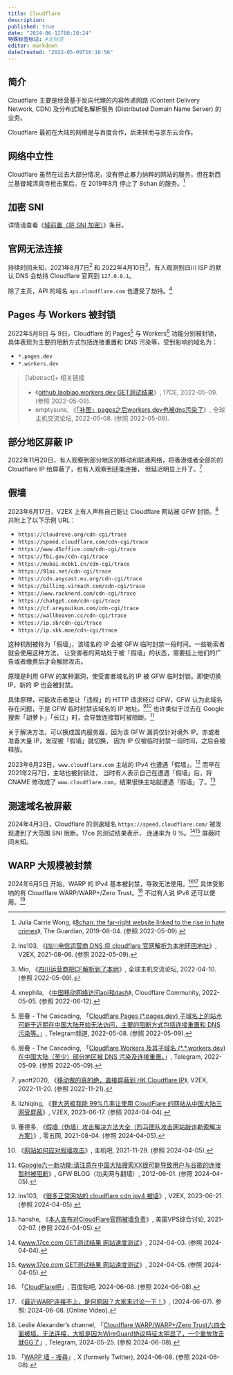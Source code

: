 ```yaml
---
title: Cloudflare
description:
published: true
date: "2024-06-12T00:20:24"
特殊标签标记: #无标签
editor: markdown
dateCreated: "2022-05-09T16:16:56"
---
```


## 简介

Cloudflare 主要是经营基于反向代理的内容传递网路 (Content Delivery Network, CDN) 及分布式域名解析服务 (Distributed
Domain Name Server) 的业务。

Cloudflare 最初在大陆的网络是与百度合作，后来转而与京东云合作。

## 网络中立性

Cloudflare 虽然在过去大部分情况，没有停止暴力纳粹的网站的服务，但在新西兰基督城清真寺枪击案后，在 2019年8月 停止了 8chan 的服务。[^02205]

[^02205]: Julia Carrie Wong, 《[8chan: the far-right website linked to the rise in hate crimes](https://web.archive.org/web/20220505042122/https://www.theguardian.com/technology/2019/aug/04/mass-shootings-el-paso-texas-dayton-ohio-8chan-far-right-website)》, The Guardian, 2019-08-04. (参照 2022-05-09).

## 加密 SNI

详情请查看《[域前置〈将 SNI 加密〉](/anti-censorship/域前置.md#将-sni-加密)》条目。

## 官网无法连接

持续时间未知，2021年8月7日[^794189] 和 2022年4月10日[^999020]，有人观测到四川 ISP 的默认 DNS 会劫持 Cloudflare 官网到
`127.0.0.1`。

[^794189]: lns103, 《[四川电信运营商 DNS 将 cloudflare 官网解析为本地环回地址](https://web.archive.org/web/20220412064827/https://www.v2ex.com/t/794189)》, V2EX, 2021-08-06. (参照 2022-05-09).

[^999020]: Mio, 《[四川运营商把CF解析到了本地](https://web.archive.org/web/20220509033549/https://hostloc.com/thread-999020-1-1.html)》, 全球主机交流论坛, 2022-04-10. (参照 2022-05-09).

除了主页，API 的域名 `api.cloudflare.com` 也遭受了劫持。[^381238]

[^381238]: xnephila, 《[中国移动网络访问api和dash](https://web.archive.org/web/20220612131115/https://community.cloudflare.com/t/api-dash/381238)》, Cloudflare Community, 2022-05-05. (参照 2022-06-12).

## Pages 与 Workers 被封锁

2022年5月8日 与 9日，Cloudflare 的 Pages[^3574] 与 Workers[^3576] 功能分别被封锁，
具体表现为主要的阻断方式包括连接重置和 DNS 污染等，受到影响的域名为：

[^3574]: 层叠 - The Cascading, 「[Cloudflare Pages (\*.pages.dev) 子域名上的站点可能于近期在中国大陆开始无法访问，主要的阻断方式包括连接重置和 DNS 污染等。](https://web.archive.org/web/20220509140245/https://t.me/s/outvivid/3574)」, Telegram频道, 2022-05-08. (参照 2022-05-09).

[^3576]: 层叠 - The Cascading, 「[Cloudflare Workers 及其子域名 (\*.\*.workers.dev) 在中国大陆（至少）部分地区被 DNS 污染及连接重置。](https://web.archive.org/web/20220509141722/https://t.me/s/outvivid/3576)」, Telegram, 2022-05-09. (参照 2022-05-09).

+   `*.pages.dev`
+   `*.workers.dev`

> [!abstract]+ 相关链接
>
> +   《[github.laobiao.workers.dev GET测试结果](https://web.archive.org/web/20220509032033/http://17ce.com/site/http/20220509_288e7d90cf4611eca6c6f3822089be12:1.html)》, 17CE, 2022-05-09. (参照 2022-05-09).
> +   emptysuns, 《[「补图」pages之后workers.dev也被dns污染了](https://web.archive.org/web/20220509031615/https://hostloc.com/thread-1013938-1-1.html)》, 全球主机交流论坛, 2022-05-08. (参照 2022-05-09).

## 部分地区屏蔽 IP

2022年11月20日，有人观察到部分地区的移动和联通网络，将香港或者全部的的 Cloudflare IP 给屏蔽了，也有人观察到还能连接，
但延迟明显上升了。[^896616]

[^896616]: yaott2020, 《[移动做的真的绝，直接屏蔽到 HK Cloudflare IP](https://web.archive.org/web/20221120232112/https://www.v2ex.com/t/896616)》, V2EX, 2022-11-20. (参照 2022-11-21).

## 假墙

2023年6月17日，V2EX 上有人声称自己能让 Cloudflare 网站被 GFW 封锁。[^49599] 并附上了以下示例 URL：

[^49599]: lizhiqing, 《[罪大恶极我能 99%几率让使用 CloudFlare 的网站从中国大陆三网受屏蔽](https://web.archive.org/web/20230618000902/https://v2ex.com/t/949599)》, V2EX, 2023-06-17. (参照 2024-04-04).

+   `https://cloudreve.org/cdn-cgi/trace`
+   `https://speed.cloudflare.com/cdn-cgi/trace`
+   `https://www.45office.com/cdn-cgi/trace`
+   `https://fbi.gov/cdn-cgi/trace`
+   `https://mubai.mcbk1.cn/cdn-cgi/trace`
+   `https://91ai.net/cdn-cgi/trace`
+   `https://cdn.anycast.eu.org/cdn-cgi/trace`
+   `https://billing.virmach.com/cdn-cgi/trace`
+   `https://www.racknerd.com/cdn-cgi/trace`
+   `https://chatgpt.com/cdn-cgi/trace`
+   `https://cf.areyouikun.com/cdn-cgi/trace`
+   `https://wallheaven.cc/cdn-cgi/trace`
+   `https://ip.sb/cdn-cgi/trace`
+   `https://ip.skk.moe/cdn-cgi/trace`

这种机制被称为「假墙」，该域名的 IP 会被 GFW 临时封禁一段时间。一些勒索者就会使用这种方法，
让受害者的网站处于被「假墙」的状态，需要挂上他们的广告或者缴费后才会解除攻击。

原理是利用 GFW 的某种漏洞，使受害者域名的 IP 被 GFW 临时封锁。即使切换 IP，新的 IP 也会被封禁。

具体原理，可能攻击者是让「违规」的 HTTP 请求经过 GFW，GFW 认为此域名存在问题，于是 GFW 临时封禁该域名的 IP 地址。[^2057][^18658]
也许类似于过去在 Google 搜索「胡萝卜」「长江」时，会导致连接暂时被阻断。[^53537]

[^2057]: 董德多, 《[假墙（伪墙）攻击解决方法大全（烈马团队攻击网站敲诈勒索解决方案）](https://web.archive.org/web/20231208132855/https://www.02405.com/archives/2057)》, 零五网, 2021-08-04. (参照 2024-04-05).

[^18658]: 《[网站如何应对假墙攻击](https://web.archive.org/web/20220121171833/https://zhujib.com/18658.html)》, 主机吧, 2021-11-29. (参照 2024-04-05).

[^53537]: 《[Google六一新功能:请注意在中国大陆搜索XX很可能导致用户与谷歌的连接暂时被阻断](https://web.archive.org/web/20230927153537/https://www.chinagfw.org/2012/05/googlexx.html)》, GFW BLOG（功夫网与翻墙）, 2012-06-01. (参照 2024-04-05).

关于解决方法，可以换成国内服务器，因为该 GFW 漏洞仅针对境外 IP。亦或者准备大量 IP，发现被「假墙」就切换，
因为 IP 仅被临时封禁一段时间，之后会被释放。

2023年6月23日，`www.cloudflare.com` 主站的 IPv4 也遭遇「假墙」。[^50591] 而早在 2021年2月7日，主站也被封锁过，
当时有人表示自己在遭遇「假墙」后，将 CNAME 修改成了 `www.cloudflare.com`，结果很快主站就遭遇「假墙」了。[^05361]

[^50591]: lns103, 《[很多正常网站的 cloudflare cdn ipv4 被墙](https://web.archive.org/web/20240304063558/https://www.v2ex.com/t/950591)》, V2EX, 2023-06-21. (参照 2024-04-05).

[^05361]: hanshe, 《[本人宣布对CloudFlare官网被墙负责](https://web.archive.org/web/20230823005742/https://hostloc.com/thread-805361-1-1.html)》, 美国VPS综合讨论, 2021-02-07. (参照 2024-04-05).

## 测速域名被屏蔽

2024年4月3日，Cloudflare 的测速域名 `https://speed.cloudflare.com/` 被发现遭到了大范围 SNI 阻断。17ce 的测试结果表示，
连通率为 0 %。[^e060e][^f1cc1] 屏蔽时间未知。

[^e060e]: 《[www.17ce.com GET测试结果 网站速度测试](https://web.archive.org/web/20240403124435/https://17ce.com/site/http/20240403_8d2167f0f1b711ee87ce53f1533e060e:1.html)》, 2024-04-03. (参照 2024-04-04).

[^f1cc1]: 《[www.17ce.com GET测试结果 网站速度测试](https://web.archive.org/web/20240405032604/https://17ce.com/site/http/20240405_f1cc1160f2fb11ee87ce53f1533e060e:1.html)》, 2024-04-05. (参照 2024-04-05).

## WARP 大规模被封禁

2024年6月5日 开始，WARP 的 IPv4 基本被封禁，导致无法使用。[^30632][^L5gp0]
具体受影响的有 Cloudflare WARP/WARP+/Zero Trust。[^23918] 不过有人说 IPv6 还可以使用。[^xsw]

[^30632]: 「[CloudFlare吧](https://web.archive.org/web/20240608130632/https://tieba.baidu.com/f?kw=cloudflare)」, 百度贴吧, 2024-06-08. (参照 2024-06-08).

[^L5gp0]: 《[最近WARP连接不上，是何原因？大家来讨论一下！](https://web.archive.org/web/20240608052231/https://www.youtube.com/watch?v=D5qlh8L5gp0)》, (2024-06-07). 参照: 2024-06-08. [Online Video].

[^23918]: Leslie Alexander’s channel, 「[Cloudflare WARP/WARP+/Zero Trust六四全面被墙，无法连接，大抵是因为WireGuard协议特征太明显了，一个重放攻击就GG了](https://web.archive.org/web/20240608123918/https://t.me/s/LeslieDiary/94)」, Telegram, 2024-05-25. (参照 2024-06-08).

[^xsw]: 「[WARP 墙 - 搜尋](<https://x.com/search?q=WARP 墙>)」, X (formerly Twitter), 2024-06-08. (参照 2024-06-08).
